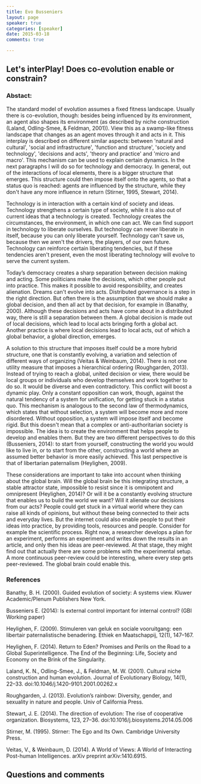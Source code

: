 ```yaml
---
title: Evo Busseniers
layout: page
speaker: true
categories: [speaker]
date: 2015-03-18
comments: true

---
```


## Let's interPlay! Does co-evolution enable or constrain?

### Abstact:

The standard model of evolution assumes a fixed fitness landscape. Usually there is co-evolution, though: besides being influenced by its environment, an agent also shapes its environment (as described by niche construction (Laland, Odling-Smee, & Feldman, 2001)). View this as a swamp-like fitness landscape that changes as an agent moves through it and acts in it.
This interplay is described on different similar aspects: between 'natural and cultural', 'social and infrastructure', 'function and structure', 'society and technology', 'decisions and acts', 'theory and practice' and 'micro and macro'. This mechanism can be used to explain certain dynamics. In the next paragraphs I will do so for technology and democracy. In general, out of the interactions of local elements, there is a bigger structure that emerges. This structure could then impose itself onto the agents, so that a status quo is reached: agents are influenced by the structure, while they don't have any more influence in return (Stirner, 1995, Stewart, 2014).

Technology is in interaction with a certain kind of society and ideas. Technology strengthens a certain type of society, while it is also out of current ideas that a technology is created. Technology creates the circumstances, the environment, in which one can act. We can find support in technology to liberate ourselves. But technology can never liberate in itself, because you can only liberate yourself. Technology can't save us, because then we aren't the drivers, the players, of our own future. Technology can reinforce certain liberating tendencies, but if these tendencies aren't present, even the most liberating technology will evolve to serve the current system.

Today’s democracy creates a sharp separation between decision making and acting. Some politicians make the decisions, which other people put into practice. This makes it possible to avoid responsibility, and creates alienation. Dreams can't evolve into acts.
Distributed governance is a step in the right direction. But often there is the assumption that we should make a global decision, and then all act by that decision, for example in (Banathy, 2000). Although these decisions and acts have come about in a distributed way, there is still a separation between them. A global decision is made out of local decisions, which lead to local acts bringing forth a global act. Another practice is where local decisions lead to local acts, out of which a global behavior, a global direction, emerges.

A solution to this structure that imposes itself could be a more hybrid structure, one that is constantly evolving, a variation and selection of different ways of organizing (Veitas & Weinbaum, 2014). There is not one utility measure that imposes a hierarchical ordering (Roughgarden, 2013). Instead of trying to reach a global, united decision or view, there would be local groups or individuals who develop themselves and work together to do so. It would be diverse and even contradictory. This conflict will boost a dynamic play. Only a constant opposition can work, though, against the natural tendency of a system for unification, for getting stuck in a status quo. This mechanism is analogous to the second law of thermodynamics, which states that without selection, a system will become more and more disordered. Without opposition, a system will impose itself and become rigid. But this doesn't mean that a complex or anti-authoritarian society is impossible. The idea is to create the environment that helps people to develop and enables them. But they are two different perspectives to do this (Busseniers, 2014): to start from yourself, constructing the world you would like to live in, or to start from the other, constructing a world where an assumed better behavior is more easily achieved. This last perspective is that of libertarian paternalism (Heylighen, 2009).

These considerations are important to take into account when thinking about the global brain. Will the global brain be this integrating structure, a stable attractor state, impossible to resist since it is omnipotent and omnipresent (Heylighen, 2014)? Or will it be a constantly evolving structure that enables us to build the world we want? Will it alienate our decisions from our acts? People could get stuck in a virtual world where they can raise all kinds of opinions, but without these being connected to their acts and everyday lives. But the internet could also enable people to put their ideas into practice, by providing tools, resources and people. Consider for example the scientific process. Right now, a researcher develops a plan for an experiment, performs an experiment and writes down the results in an article, and only then his ideas are peer-reviewed. At that stage, they might find out that actually there are some problems with the experimental setup. A more continuous peer-review could be interesting, where every step gets peer-reviewed. The global brain could enable this.

### References

Banathy, B. H. (2000). Guided evolution of society: A systems view. Kluwer Academic/Plenum Publishers New York.

Busseniers E. (2014): Is external control important for internal control? (GBI Working paper)

Heylighen, F. (2009). Stimuleren van geluk en sociale vooruitgang: een libertair paternalistische benadering. Ethiek en Maatschappij, 12(1), 147–167.

Heylighen, F. (2014). Return to Eden? Promises and Perils on the Road to a Global Superintelligence. The End of the Beginning: Life, Society and Economy on the Brink of the Singularity.

Laland, K. N., Odling-Smee, J., & Feldman, M. W. (2001). Cultural niche construction and human evolution. Journal of Evolutionary Biology, 14(1), 22–33. doi:10.1046/j.1420-9101.2001.00262.x

Roughgarden, J. (2013). Evolution’s rainbow: Diversity, gender, and sexuality in nature and people. Univ of California Press.

Stewart, J. E. (2014). The direction of evolution: The rise of cooperative organization. Biosystems, 123, 27–36. doi:10.1016/j.biosystems.2014.05.006

Stirner, M. (1995). Stirner: The Ego and Its Own. Cambridge University Press.

Veitas, V., & Weinbaum, D. (2014). A World of Views: A World of Interacting Post-human Intelligences. arXiv preprint arXiv:1410.6915.

## Questions and comments

